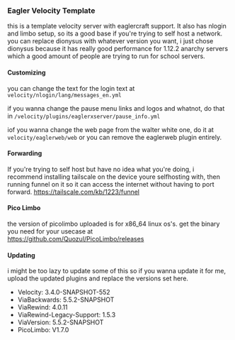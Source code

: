 ### Eagler Velocity Template

this is a template velocity server with eaglercraft support. It also has nlogin and limbo setup, so its a good base if you're trying to self host a network. you can replace dionysus with whatever version you want, i just chose dionysus because it has really good performance for 1.12.2 anarchy servers which a good amount of people are trying to run for school servers. 

#### Customizing

you can change the text for the login text at ``velocity/nlogin/lang/messages_en.yml``

if you wanna change the pause menu links and logos and whatnot, do that in ``/velocity/plugins/eaglerxserver/pause_info.yml``

iof you wanna change the web page from the walter white one, do it at ``velocity/eaglerweb/web`` or you can remove the eaglerweb plugin entirely. 

#### Forwarding

If you're trying to self host but have no idea what you're doing, i recommend installing tailscale on the device youre selfhosting with, then running funnel on it so it can access the internet without having to port forward. https://tailscale.com/kb/1223/funnel

#### Pico Limbo
the version of picolimbo uploaded is for x86_64 linux os's. get the binary you need for your usecase at https://github.com/Quozul/PicoLimbo/releases

#### Updating
i might be too lazy to update some of this so if you wanna update it for me, upload the updated plugins and replace the versions set here. 

- Velocity: 3.4.0-SNAPSHOT-552  
- ViaBackwards: 5.5.2-SNAPSHOT  
- ViaRewind: 4.0.11
- ViaRewind-Legacy-Support: 1.5.3  
- ViaVersion: 5.5.2-SNAPSHOT  
- PicoLimbo: V1.7.0  

